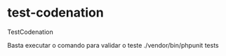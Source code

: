 # test-codenation
TestCodenation

Basta executar o comando para validar o teste 
./vendor/bin/phpunit tests

